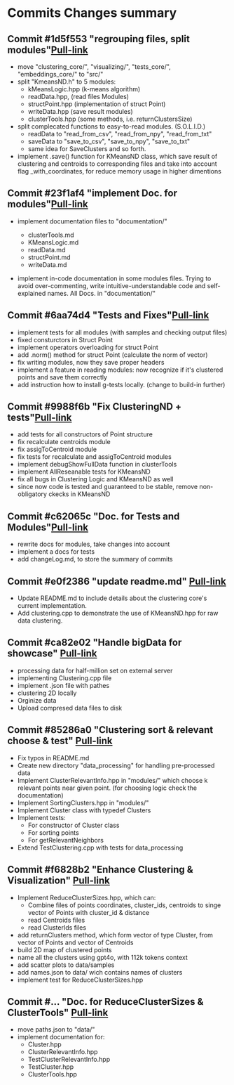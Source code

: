 # Commits Changes summary

## Commit #1d5f553 "regrouping files, split modules"[Pull-link](https://github.com/Melodiz/clustering_tweets/pull/6)


- move "clustering_core/", "visualizing/", "tests_core/", "embeddings_core/" to "src/"
- split "KmeansND.h" to 5 modules:
  - kMeansLogic.hpp (k-means algorithm)
  - readData.hpp, (read files Modules)
  - structPoint.hpp (implementation of struct Point)
  - writeData.hpp (save result modules)
  - clusterTools.hpp (some methods, i.e. returnClustersSize)
- split complecated functions to easy-to-read modules. (S.O.L.I.D.)
  - readData to "read_from_csv", "read_from_npy", "read_from_txt"
  - saveData to "save_to_csv", "save_to_npy", "save_to_txt"
  - same idea for SaveClusters and so forth.
- implement .save() function for KMeansND class, which save result of clustering and centroids to corresponding files and take into account flag _with_coordinates, for reduce memory usage in higher dimentions

## Commit #23f1af4 "implement Doc. for modules"[Pull-link](https://github.com/Melodiz/clustering_tweets/pull/6)


- implement documentation files to "documentation/"
  - clusterTools.md
  - KMeansLogic.md
  - readData.md
  - structPoint.md
  - writeData.md

- implement in-code documentation in some modules files. Trying to avoid over-commenting, write intuitive-understandable code and self-explained names. All Docs. in "documentation/"

## Commit #6aa74d4 "Tests and Fixes"[Pull-link](https://github.com/Melodiz/clustering_tweets/pull/6)


- implement tests for all modules (with samples and checking output files)
- fixed consturctors in Struct Point
- implement operators overloading for struct Point
- add .norm() method for struct Point (calculate the norm of vector)
- fix writing modules, now they save proper headers
- implement a feature in reading modules: now recognize if it's clustered points and save them correctly
- add instruction how to install g-tests locally. (change to build-in further)

## Commit #9988f6b "Fix ClusteringND + tests"[Pull-link](https://github.com/Melodiz/clustering_tweets/pull/6)


- add tests for all constructors of Point structure
- fix recalculate centroids module
- fix assigToCentroid module
- fix tests for recalculate and assigToCentroid modules
- implement debugShowFullData function in clusterTools
- implement AllReseanable tests for KMeansND
- fix all bugs in Clustering Logic and KMeansND as well
- since now code is tested and guaranteed to be stable, remove non-obligatory ckecks in KMeansND

## Commit #c62065c "Doc. for Tests and Modules"[Pull-link](https://github.com/Melodiz/clustering_tweets/pull/6)

- rewrite docs for modules, take changes into account
- implement a docs for tests
- add changeLog.md, to store the summary of commits

## Commit #e0f2386 "update readme.md" [Pull-link](https://github.com/Melodiz/clustering_tweets/pull/7)

- Update README.md to include details about the clustering core's current implementation.
- Add clustering.cpp to demonstrate the use of KMeansND.hpp for raw data clustering.

## Commit #ca82e02 "Handle bigData for showcase" [Pull-link](https://github.com/Melodiz/clustering_tweets/pull/9)

- processing data for half-million set on external server
- implementing Clustering.cpp file
- implement .json file with pathes 
- clustering 2D locally
- Orginize data
- Upload compresed data files to disk

## Commit #85286a0 "Clustering sort & relevant choose & test" [Pull-link](https://github.com/Melodiz/clustering_tweets/pull/9)

- Fix typos in README.md
- Create new directory "data_processing" for handling pre-processed data
- Implement ClusterRelevantInfo.hpp in "modules/" which choose k relevant points near given point. (for choosing logic check the documentation)
- Implement SortingClusters.hpp in "modules/"
- Implement Cluster class with typedef Clusters
- Implement tests:
  - For constructor of Cluster class
  - For sorting points
  - For getRelevantNeighbors
- Extend TestClustering.cpp with tests for data_processing

## Commit #f6828b2 "Enhance Clustering & Visualization" [Pull-link](https://github.com/Melodiz/clustering_tweets/pull/9)

- Implement ReduceClusterSizes.hpp, which can:
  - Combine files of points coordinates, cluster_ids, centroids to singe vector of Points with cluster_id & distance
  - read Centroids files
  - read ClusterIds files
- add returnClusters method, which form vector of type Cluster, from vector of Points and vector of Centroids
- build 2D map of clustered points
- name all the clusters using gpt4o, with 112k tokens context
- add scatter plots to data/samples
- add names.json to data/ wich contains names of clusters
- implement test for ReduceClusterSizes.hpp

## Commit #... "Doc. for ReduceClusterSizes & ClusterTools" [Pull-link](https://github.com/Melodiz/clustering_tweets/pull/9)

- move paths.json to "data/"
- implement documentation for:
  - Cluster.hpp
  - ClusterRelevantInfo.hpp
  - TestClusterRelevantInfo.hpp
  - TestCluster.hpp
  - ClusterTools.hpp





